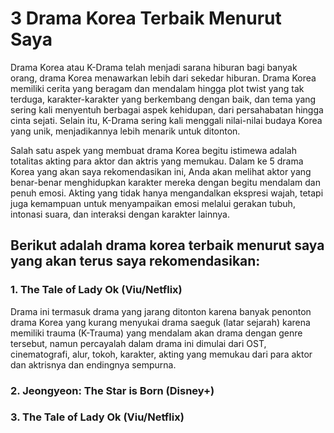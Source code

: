 <!DOCTYPE html>
<html>
<head>
</head>
</html>
<body>
<h1>3 Drama Korea Terbaik Menurut Saya</h1>
<p>Drama Korea atau K-Drama telah menjadi sarana hiburan bagi banyak orang, drama Korea menawarkan lebih dari sekedar hiburan. Drama Korea memiliki cerita yang beragam dan mendalam hingga plot twist yang tak terduga, karakter-karakter yang berkembang dengan baik, dan tema yang sering kali menyentuh berbagai aspek kehidupan, dari persahabatan hingga cinta sejati. Selain itu, K-Drama sering kali menggali nilai-nilai budaya Korea yang unik, menjadikannya lebih menarik untuk ditonton.</p>

<p>Salah satu aspek yang membuat drama Korea begitu istimewa adalah totalitas akting para aktor dan aktris yang memukau. Dalam ke 5 drama Korea yang akan saya rekomendasikan ini, Anda akan melihat aktor yang benar-benar menghidupkan karakter mereka dengan begitu mendalam dan penuh emosi. Akting yang tidak hanya mengandalkan ekspresi wajah, tetapi juga kemampuan untuk menyampaikan emosi melalui gerakan tubuh, intonasi suara, dan interaksi dengan karakter lainnya.</p>
<h2>Berikut adalah drama korea terbaik menurut saya yang akan terus saya rekomendasikan: </h2>

<h3>1. The Tale of Lady Ok (Viu/Netflix)</h3>
<p>Drama ini termasuk drama yang jarang ditonton karena banyak penonton drama Korea yang kurang menyukai drama saeguk (latar sejarah) karena memiliki trauma (K-Trauma) yang mendalam akan drama dengan genre tersebut, namun percayalah dalam drama ini dimulai dari OST, cinematografi, alur, tokoh, karakter, akting yang memukau dari para aktor dan aktrisnya dan endingnya sempurna.</p>

<h3>2. Jeongyeon: The Star is Born (Disney+)</h3>
<p></p>

<h3>3. The Tale of Lady Ok (Viu/Netflix)</h3>
<p></p>

    
</body>

